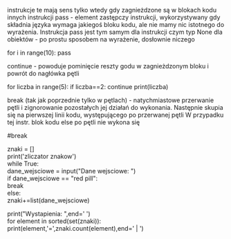 instrukcje te mają sens tylko wtedy gdy zagnieżdzone są w blokach kodu innych instrukcji
pass - element zastępczy instrukcji, wykorzystywany gdy składnia języka wymaga jakiegoś bloku kodu, ale nie mamy nic istotnego do wyrażenia. Instrukcja pass jest tym samym dla instrukcji czym typ None dla obiektów - po prostu sposobem na wyrażenie, dosłownie niczego

for i in range(10):
	pass

continue - powoduje pominięcie reszty godu w zagnieżdzonym bloku i powrót do nagłówka pętli

for liczba in range(5):
	if liczba==2:
		continue
	print(liczba)


break (tak jak poprzednie tylko w pętlach) - natychmiastowe przerwanie pętli i zignorowanie pozostałych jej działań do wykonania. Następnie skupia się na pierwszej linii kodu, występującego po przerwanej pętli
W przypadku tej instr. blok kodu else po pętli nie wykona się

#break  
  
znaki = []  
print('zliczator znakow')  
while True:  
    dane_wejsciowe = input("Dane wejsciowe: ")  
    if dane_wejsciowe == "red pill":  
        break  
    else:  
        znaki+=list(dane_wejsciowe)  
  
print("Wystapienia: ",end=' ')  
for element in sorted(set(znaki)):  
    print(element,'=',znaki.count(element),end=' | ')